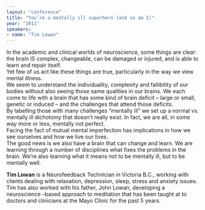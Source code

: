```yaml
---
layout: "conference"
title: "You’re a mentally ill superhero (and so am I)"
year: "2011"
speakers:
- name: "Tim Lowan"
---
```



In the academic and clinical worlds of neuroscience, some things are clear:
the brain IS complex, changeable, can be damaged or injured, and is able to
learn and repair itself.  
Yet few of us act like these things are true, particularly in the way we view
mental illness.  
We seem to understand the individuality, complexity and fallibility of our
bodies without also seeing those same qualities in our brains. We each come to
life with a brain that has some kind of brain deficit – large or small,
genetic or induced – and the challenges that attend those deficits.  
By labelling those with many challenges “mentally ill” we set up a normal vs.
mentally ill dichotomy that doesn’t really exist. In fact, we are all, in some
way more or less, mentally not perfect.  
Facing the fact of mutual mental imperfection has implications in how we see
ourselves and how we live our lives.  
The good news is we also have a brain that can change and learn. We are
learning through a number of disciplines what fixes the problems in the brain.
We’re also learning what it means not to be mentally ill, but to be mentally
well.

**Tim Lowan** is a Neurofeedback Technician in Victoria B.C., working with
clients dealing with relaxation, depression, sleep, stress and anxiety issues.  
Tim has also worked with his father, John Lowan, developing a neuroscience
–based approach to meditation that has been taught at to doctors and
clinicians at the Mayo Clinic for the past 5 years.


>


[//]: # (Retrieved from https://web.archive.org/web/20210413201442/https://www.ideawave.ca/2011-conference/youre-a-mentally-ill-superhero-and-so-am-i)